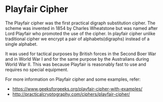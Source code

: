 # Playfair Cipher

The Playfair cipher was the first practical digraph substitution cipher. The scheme was invented in 1854 by Charles Wheatstone but was named after Lord Playfair who promoted the use of the cipher. In playfair cipher unlike traditional cipher we encrypt a pair of alphabets(digraphs) instead of a single alphabet.<br>

It was used for tactical purposes by British forces in the Second Boer War and in World War I and for the same purpose by the Australians during World War II. This was because Playfair is reasonably fast to use and requires no special equipment.<br>

For more information on Playfair cipher and some examples, refer:
- https://www.geeksforgeeks.org/playfair-cipher-with-examples/
- http://practicalcryptography.com/ciphers/playfair-cipher/